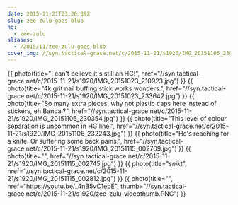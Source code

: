 ```yaml
---
date: 2015-11-21T23:20:39Z
slug: zee-zulu-goes-blub
hg:
  - zee-zulu
aliases:
  - /2015/11/zee-zulu-goes-blub
cover_img: //syn.tactical-grace.net/c/2015-11-21/s1920/IMG_20151106_230354.jpg
---
```

{{ photo(title="I can't believe it's still an HG!", href="//syn.tactical-grace.net/c/2015-11-21/s1920/IMG_20151023_210923.jpg") }}
{{ photo(title="4k grit nail buffing stick works wonders.", href="//syn.tactical-grace.net/c/2015-11-21/s1920/IMG_20151023_233642.jpg") }}
{{ photo(title="So many extra pieces, why not plastic caps here instead of stickers, eh Bandai?", href="//syn.tactical-grace.net/c/2015-11-21/s1920/IMG_20151106_230354.jpg") }}
{{ photo(title="This level of colour separation is uncommon in HG line.", href="//syn.tactical-grace.net/c/2015-11-21/s1920/IMG_20151106_232243.jpg") }}
{{ photo(title="He's reaching for a knife. Or suffering some back pains.", href="//syn.tactical-grace.net/c/2015-11-21/s1920/IMG_20151115_002709.jpg") }}
{{ photo(title="", href="//syn.tactical-grace.net/c/2015-11-21/s1920/IMG_20151115_002745.jpg") }}
{{ photo(title="*snikt*", href="//syn.tactical-grace.net/c/2015-11-21/s1920/IMG_20151115_002812.jpg") }}
{{ photo(title="", href="https://youtu.be/_4nB5vC1epE", thumb="//syn.tactical-grace.net/c/2015-11-21/s1920/zee-zulu-videothumb.PNG") }}

